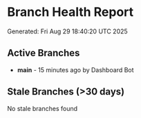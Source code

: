 # Branch Health Report
Generated: Fri Aug 29 18:40:20 UTC 2025

## Active Branches
- **main** - 15 minutes ago by Dashboard Bot

## Stale Branches (>30 days)
No stale branches found
